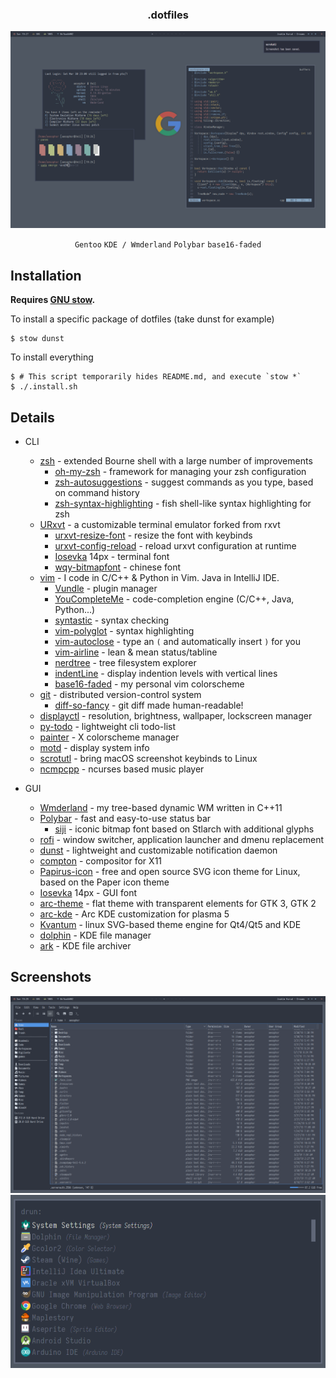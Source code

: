 <div align="center">
<h3>.dotfiles</h3>
<img src="https://github.com/aesophor/dotfiles/raw/master/.meta/main.png">

`Gentoo` `KDE / Wmderland` `Polybar` `base16-faded`
</div>

## Installation
**Requires [GNU stow](https://www.gnu.org/software/stow/).**

To install a specific package of dotfiles (take dunst for example)
```
$ stow dunst
```

To install everything
```
$ # This script temporarily hides README.md, and execute `stow *`
$ ./.install.sh
```

## Details
* CLI
  * [zsh](https://github.com/zsh-users/zsh) - extended Bourne shell with a large number of improvements
    * [oh-my-zsh](https://github.com/robbyrussell/oh-my-zsh) - framework for managing your zsh configuration
    * [zsh-autosuggestions](https://github.com/zsh-users/zsh-autosuggestions) - suggest commands as you type, based on command history
    * [zsh-syntax-highlighting](https://github.com/zsh-users/zsh-syntax-highlighting) - fish shell-like syntax highlighting for zsh
  * [URxvt](https://github.com/exg/rxvt-unicode) - a customizable terminal emulator forked from rxvt
    * [urxvt-resize-font](https://github.com/simmel/urxvt-resize-font) - resize the font with keybinds
    * [urxvt-config-reload](https://github.com/regnarg/urxvt-config-reload) - reload urxvt configuration at runtime
    * [Iosevka](https://github.com/be5invis/Iosevka) 14px - terminal font
    * [wqy-bitmapfont](https://packages.gentoo.org/packages/media-fonts/wqy-bitmapfont) - chinese font
  * [vim](https://github.com/vim/vim) - I code in C/C++ & Python in Vim. Java in IntelliJ IDE.
    * [Vundle](https://github.com/VundleVim/Vundle.vim) - plugin manager
    * [YouCompleteMe](https://github.com/Valloric/YouCompleteMe) - code-completion engine (C/C++, Java, Python...)
    * [syntastic](https://github.com/vim-syntastic/syntastic) - syntax checking
    * [vim-polyglot](https://github.com/sheerun/vim-polyglot) - syntax highlighting
    * [vim-autoclose](https://github.com/Townk/vim-autoclose) - type an `(` and automatically insert `)` for you
    * [vim-airline](https://github.com/vim-airline/vim-airline) - lean & mean status/tabline
    * [nerdtree](https://github.com/scrooloose/nerdtree) - tree filesystem explorer
    * [indentLine](https://github.com/Yggdroot/indentLine) - display indention levels with vertical lines
    * [base16-faded](https://github.com/aesophor/base16-faded/tree/master/colors) - my personal vim colorscheme
  * [git](https://github.com/git/git) - distributed version-control system
    * [diff-so-fancy](https://github.com/so-fancy/diff-so-fancy) - git diff made human-readable!
  * [displayctl](https://github.com/aesophor/displayctl) - resolution, brightness, wallpaper, lockscreen manager
  * [py-todo](https://github.com/aesophor/py-todo) - lightweight cli todo-list
  * [painter](https://github.com/aesophor/Painter) - X colorscheme manager
  * [motd](https://github.com/aesophor/dotfiles/blob/master/scripts/.local/bin/motd) - display system info
  * [scrotutl](https://github.com/aesophor/dotfiles/blob/master/scripts/.local/bin/scrotutl) - bring macOS screenshot keybinds to Linux
  * [ncmpcpp](https://github.com/arybczak/ncmpcpp) - ncurses based music player
    
* GUI
  * [Wmderland](https://github.com/aesophor/Wmderland) - my tree-based dynamic WM written in C++11
  * [Polybar](https://github.com/jaagr/polybar) - fast and easy-to-use status bar
    * [siji](https://github.com/stark/siji) - iconic bitmap font based on Stlarch with additional glyphs
  * [rofi](https://github.com/davatorium/rofi) - window switcher, application launcher and dmenu replacement
  * [dunst](https://github.com/dunst-project/dunst) - lightweight and customizable notification daemon
  * [compton](https://github.com/chjj/compton) - compositor for X11
  * [Papirus-icon](https://github.com/PapirusDevelopmentTeam/papirus-icon-theme) - free and open source SVG icon theme for Linux, based on the Paper icon theme
  * [Iosevka](https://github.com/be5invis/Iosevka) 14px - GUI font
  * [arc-theme](https://github.com/horst3180/arc-theme) - flat theme with transparent elements for GTK 3, GTK 2
  * [arc-kde](https://github.com/PapirusDevelopmentTeam/arc-kde) - Arc KDE customization for plasma 5
  * [Kvantum](https://github.com/tsujan/Kvantum) - linux SVG-based theme engine for Qt4/Qt5 and KDE
  * [dolphin](https://github.com/KDE/dolphin) - KDE file manager
  * [ark](https://github.com/KDE/ark) - KDE file archiver

## Screenshots
<div align="center">
<img src="https://github.com/aesophor/dotfiles/raw/master/.meta/dolphin.png">
<br>
<img src="https://github.com/aesophor/dotfiles/raw/master/.meta/rofi.png">
</div>

